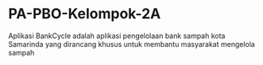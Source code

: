 # PA-PBO-Kelompok-2A
Aplikasi BankCycle adalah aplikasi pengelolaan bank sampah kota Samarinda yang dirancang khusus untuk membantu masyarakat mengelola sampah
